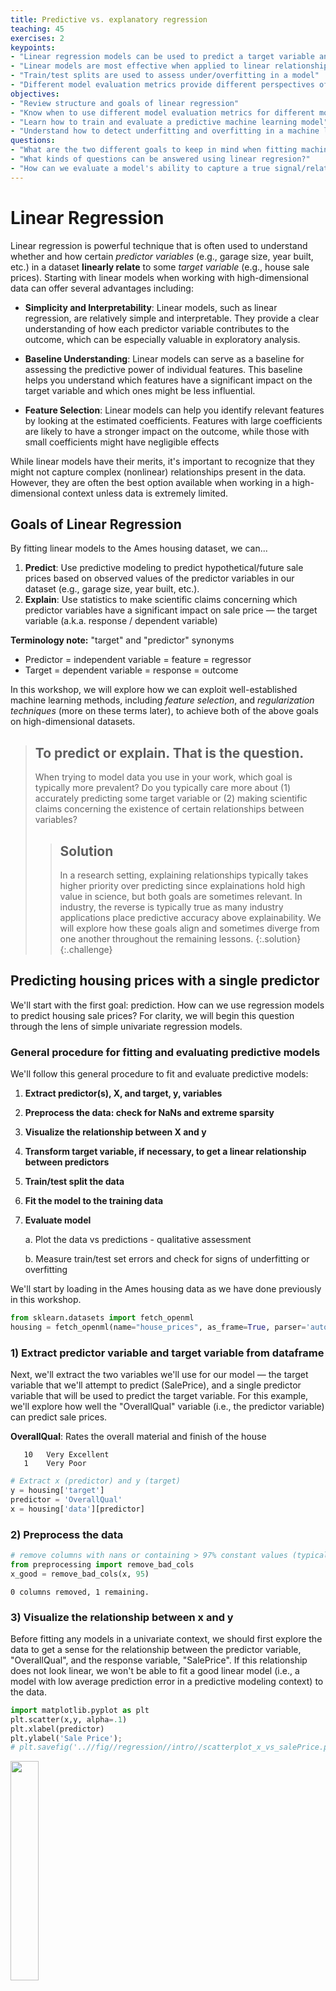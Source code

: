 ```yaml
---
title: Predictive vs. explanatory regression
teaching: 45
exercises: 2
keypoints:
- "Linear regression models can be used to predict a target variable and/or to reveal relationships between variables"
- "Linear models are most effective when applied to linear relationships. Data transformation techniques can be used to help ensure that only linear relationships are modelled."
- "Train/test splits are used to assess under/overfitting in a model"
- "Different model evaluation metrics provide different perspectives of model error. Some error measurements, such as R-squared, are not as relevant for explanatory models."
objectives:
- "Review structure and goals of linear regression"
- "Know when to use different model evaluation metrics for different modeling goals"
- "Learn how to train and evaluate a predictive machine learning model"
- "Understand how to detect underfitting and overfitting in a machine learning model"
questions:
- "What are the two different goals to keep in mind when fitting machine learning models?"
- "What kinds of questions can be answered using linear regresion?"
- "How can we evaluate a model's ability to capture a true signal/relationship in the data versus spurious noise?"
---
```


# Linear Regression
Linear regression is powerful technique that is often used to understand whether and how certain *predictor variables* (e.g., garage size, year built, etc.) in a dataset **linearly relate** to some *target variable* (e.g., house sale prices). Starting with linear models when working with high-dimensional data can offer several advantages including:

* **Simplicity and Interpretability**: Linear models, such as linear regression, are relatively simple and interpretable. They provide a clear understanding of how each predictor variable contributes to the outcome, which can be especially valuable in exploratory analysis.

* **Baseline Understanding**: Linear models can serve as a baseline for assessing the predictive power of individual features. This baseline helps you understand which features have a significant impact on the target variable and which ones might be less influential.

* **Feature Selection**: Linear models can help you identify relevant features by looking at the estimated coefficients. Features with large coefficients are likely to have a stronger impact on the outcome, while those with small coefficients might have negligible effects

While linear models have their merits, it's important to recognize that they might not capture complex (nonlinear) relationships present in the data. However, they are often the best option available when working in a high-dimensional context unless data is extremely limited.

##  Goals of Linear Regression
By fitting linear models to the Ames housing dataset, we can...

1. **Predict**: Use predictive modeling to predict hypothetical/future sale prices based on observed values of the predictor variables in our dataset (e.g., garage size, year built, etc.).
2. **Explain**: Use statistics to make scientific claims concerning which predictor variables have a significant impact on sale price — the target variable (a.k.a. response / dependent variable)

**Terminology note:** "target" and "predictor" synonyms
* Predictor = independent variable = feature = regressor
* Target = dependent variable = response = outcome

In this workshop, we will explore how we can exploit well-established machine learning methods, including *feature selection*, and *regularization techniques* (more on these terms later), to achieve both of the above goals on high-dimensional datasets.

> ## To predict or explain. That is the question.
> When trying to model data you use in your work, which goal is typically more prevalent? Do you typically care more about (1) accurately predicting some target variable or (2) making scientific claims concerning the existence of certain relationships between variables?
> > ## Solution
> >
> > In a research setting, explaining relationships typically takes higher priority over predicting since explainations hold high value in science, but both goals are sometimes relevant. In industry, the reverse is typically true as many industry applications place predictive accuracy above explainability. We will explore how these goals align and sometimes diverge from one another throughout the remaining lessons.
> {:.solution}
{:.challenge}


## Predicting housing prices with a single predictor
We'll start with the first goal: prediction. How can we use regression models to predict housing sale prices? For clarity, we will begin this question through the lens of simple univariate regression models.

### General procedure for fitting and evaluating predictive models
We'll follow this general procedure to fit and evaluate predictive models:

1. **Extract predictor(s), X, and target, y, variables**
2. **Preprocess the data: check for NaNs and extreme sparsity**
3. **Visualize the relationship between X and y**
4. **Transform target variable, if necessary, to get a linear relationship between predictors**
5. **Train/test split the data**
6. **Fit the model to the training data**
7. **Evaluate model**

    a. Plot the data vs predictions - qualitative assessment

    b. Measure train/test set errors and check for signs of underfitting or overfitting


We'll start by loading in the Ames housing data as we have done previously in this workshop.


```python
from sklearn.datasets import fetch_openml
housing = fetch_openml(name="house_prices", as_frame=True, parser='auto') #
```

### 1) Extract predictor variable and target variable from dataframe
Next, we'll extract the two variables we'll use for our model — the target variable that we'll attempt to predict (SalePrice), and a single predictor variable that will be used to predict the target variable. For this example, we'll explore how well the "OverallQual" variable (i.e., the predictor variable) can predict sale prices.

**OverallQual**: Rates the overall material and finish of the house

       10	Very Excellent
       1	Very Poor


```python
# Extract x (predictor) and y (target)
y = housing['target']
predictor = 'OverallQual'
x = housing['data'][predictor]
```

### 2) Preprocess the data


```python
# remove columns with nans or containing > 97% constant values (typically 0's)
from preprocessing import remove_bad_cols
x_good = remove_bad_cols(x, 95)
```

    0 columns removed, 1 remaining.


### 3) Visualize the relationship between x and y
Before fitting any models in a univariate context, we should first explore the data to get a sense for the relationship between the predictor variable, "OverallQual", and the response variable, "SalePrice". If this relationship does not look linear, we won't be able to fit a good linear model (i.e., a model with low average prediction error in a predictive modeling context) to the data.


```python
import matplotlib.pyplot as plt
plt.scatter(x,y, alpha=.1)
plt.xlabel(predictor)
plt.ylabel('Sale Price');
# plt.savefig('..//fig//regression//intro//scatterplot_x_vs_salePrice.png', bbox_inches='tight', dpi=300, facecolor='white');
```







<img src="../fig/regression/intro/scatterplot_x_vs_salePrice.png"  align="center" width="30%" height="30%">

### 4) Transform target variable, if necessary
Unfortunately, sale price appears to grow almost exponentially—not linearly—with the predictor variable. Any line we draw through this data cloud is going to fail in capturing the true trend we see here.

##### Log scaling
How can we remedy this situation? One common approach is to log transform the target variable. We’ll convert the "SalePrice" variable to its logarithmic form by using the math.log() function. Pandas has a special function called apply which can apply an operation to every item in a series by using the statement y.apply(math.log), where y is a pandas series.


```python
import numpy as np
y_log = y.apply(np.log)
```


```python
plt.scatter(x,y_log, alpha=.1)
plt.xlabel(predictor)
plt.ylabel('Sale Price');
# plt.savefig('..//fig//regression//intro//scatterplot_x_vs_logSalePrice.png', bbox_inches='tight', dpi=300, facecolor='white')
```







<img src="../fig/regression/intro/scatterplot_x_vs_logSalePrice.png"  align="center" width="30%" height="30%">

This plot looks much better than the previous one. That is, the trend between OverallQual and log(SalePrice) appears fairly linear. Whether or not it is sufficiently linear can be addressed when we evaluate the model's performance later.

### 5) Train/test split
Next, we will prepare two subsets of our data to be used for *model-fitting* and *model evaluation*. This process is standard for any predictive modeling task that involves a model "learning" from observed data (e.g., fitting a line to the observed data).

During the model-fitting step, we use a subset of the data referred to as **training data** to estimate the model's coefficients (the slope of the model). The univariate model will find a line of best fit through this data.

Next, we can assess the model's ability to generalize to new datasets by measuring its performance on the remaining, unseen data. This subset of data is referred to as the **test data** or holdout set. By evaluating the model on the test set, which was not used during training, we can obtain an unbiased estimate of the model's performance.

If we were to evaluate the model solely on the training data, it could lead to **overfitting**. Overfitting occurs when the model learns the noise and specific patterns of the training data too well, resulting in poor performance on new data. By using a separate test set, we can identify if the model has overfit the training data and assess its ability to generalize to unseen samples. While overfitting is typically not likely to occur when using only a single predictor variable, it is still a good idea to use a train/test split when fitting univariate models. This can help in detecting unanticipated issues with the data, such as missing values, outliers, or other anomalies that affect the model's behavior.

![The above image is from Badillo et al., 2020. An Introduction to Machine Learning. Clinical Pharmacology & Therapeutics. 107. 10.1002/cpt.1796.](../fig/regression/under_v_over_fit.png)


The below code will split our dataset into a training dataset containing 2/3 of the samples, and a test set containing the remaining 1/3 of the data. We'll discuss these different subsets in more detail in just a bit.


```python
from sklearn.model_selection import train_test_split

x_train, x_test, y_train, y_test = train_test_split(x, y_log,
                                                    test_size=0.33,
                                                    random_state=0)

print(x_train.shape)
print(x_test.shape)
```

    (978,)
    (482,)


Reshape single-var predictor matrix in preparation for model-fitting step (requires a 2-D representation)


```python
x_train = x_train.values.reshape(-1,1)
x_test = x_test.values.reshape(-1,1)
print(x_train.shape)
print(x_test.shape)
```

    (978, 1)
    (482, 1)


### 6) Fit the model to the training dataset

During the model fitting step, we use a subset of the data referred to as **training data** to estimate the model's coefficients. The univariate model will find a line of best fit through this data.

##### The sklearn library
When fitting linear models solely for predictive purposes, the scikit-learn or "sklearn" library is typically used. Sklearn offers a broad spectrum of machine learning algorithms beyond linear regression. Having multiple algorithms available in the same library allows you to switch between different models easily and experiment with various techniques without switching libraries. Sklearn is also optimized for performance and efficiency, which is beneficial when working with large datasets. It can efficiently handle large-scale linear regression tasks, and if needed, you can leverage tools like NumPy and SciPy, which are well-integrated with scikit-learn for faster numerical computations.


```python
from sklearn.linear_model import LinearRegression
reg = LinearRegression().fit(x_train,y_train)
```

### 7) Evaluate model
#### a) Plot the data vs predictions - qualitative assessment


```python
y_pred_train=reg.predict(x_train)
y_pred_test=reg.predict(x_test)
```


```python
from regression_predict_sklearn import plot_train_test_predictions

help(plot_train_test_predictions)
```

    Help on function plot_train_test_predictions in module regression_predict_sklearn:

    plot_train_test_predictions(predictors: List[str], X_train: Union[numpy.ndarray, pandas.core.series.Series, pandas.core.frame.DataFrame], X_test: Union[numpy.ndarray, pandas.core.series.Series, pandas.core.frame.DataFrame], y_train: Union[numpy.ndarray, pandas.core.series.Series], y_test: Union[numpy.ndarray, pandas.core.series.Series], y_pred_train: Union[numpy.ndarray, pandas.core.series.Series], y_pred_test: Union[numpy.ndarray, pandas.core.series.Series], y_log_scaled: bool, plot_raw: bool, err_type: Optional[str] = None, train_err: Optional[float] = None, test_err: Optional[float] = None) -> Tuple[Optional[matplotlib.figure.Figure], Optional[matplotlib.figure.Figure]]
        Plot true vs. predicted values for train and test sets and line of best fit.

        Args:
            predictors (List[str]): List of predictor names.
            X_train (Union[np.ndarray, pd.Series, pd.DataFrame]): Training feature data.
            X_test (Union[np.ndarray, pd.Series, pd.DataFrame]): Test feature data.
            y_train (Union[np.ndarray, pd.Series]): Actual target values for the training set.
            y_test (Union[np.ndarray, pd.Series]): Actual target values for the test set.
            y_pred_train (Union[np.ndarray, pd.Series]): Predicted target values for the training set.
            y_pred_test (Union[np.ndarray, pd.Series]): Predicted target values for the test set.
            y_log_scaled (bool): Whether the target values are log-scaled or not.
            plot_raw (bool): Whether to plot raw or log-scaled values.
            err_type (Optional[str]): Type of error metric.
            train_err (Optional[float]): Training set error value.
            test_err (Optional[float]): Test set error value.

        Returns:
            Tuple[Optional[plt.Figure], Optional[plt.Figure]]: Figures for true vs. predicted values and line of best fit.




```python
(fig1, fig2) = plot_train_test_predictions(predictors=[predictor],
                                           X_train=x_train, X_test=x_test,
                                           y_train=y_train, y_test=y_test,
                                           y_pred_train=y_pred_train, y_pred_test=y_pred_test,
                                           y_log_scaled=True, plot_raw=True);

# print(type(fig1))
# import matplotlib.pyplot as plt
# import pylab as pl
# pl.figure(fig1.number)
# plt.savefig('..//fig//regression//intro//univariate_truePrice_vs_predPrice.png',bbox_inches='tight', dpi=300)
# pl.figure(fig2.number)
# fig2.savefig('..//fig//regression//intro//univariate_x_vs_predPrice.png',bbox_inches='tight', dpi=300)

```













<img src="../fig/regression/intro/univariate_truePrice_vs_predPrice.png"  align="left" width="40%" height="40%">
<img src="../fig/regression/intro/univariate_x_vs_predPrice.png"  align="center" width="40%" height="40%">

> ## Inspect the plots
> 1. Does the model capture the variability in sale prices well? Would you use this model to predict the sale price of a house? Why or why not?
> 
> 2. Does the model seem to exhibit any signs of overfitting? What about underfitting?
> 
> 3. How might you improve the model?
> 
> > ## Solution
> >
> > 1. Based on visual inspection, this linear model does a fairly good job in capturing the relationship between "OverallQual" and sale price. However, there is a tendency for the model to underpredict more expensive homes and overpredict less expensive homes.
> > 
> > 2. Since the train and test set plots look very similar, overfitting is not a concern. Generally speaking, overfitting is not encountered with univariate models unless you have an incredily small number of samples to train the model on. Since the model follows the trajectory of sale price reasonably well, it also does not appear to underfit the data (at least not to an extreme extent).
> > 
> > 3. In order to improve this model, we can ask ourselves — is "OverallQual" likely the only variable that contributes to final sale price, or should we consider additional predictor variables? Most outcome variables can be influenced by more than one predictor variable. By accounting for all predictors that have an impact on sales price, we can improve the model.
> > 
> {:.solution}
{:.challenge}


#### b. Measure train/test set errors and check for signs of underfitting or overfitting
While qualitative examinations of model performance are extremely helpful, it is always a good idea to pair such evaluations with a quantitative analysis of the model's performance.

**Convert back to original data scale**
There are several error measurements that can't be used to measure a regression model's performance. Before we implement any of them, we'll first convert the log(salePrice) back to original sale price for ease of interpretation.


```python
expY_train = np.exp(y_train)
pred_expY_train = np.exp(y_pred_train)

expY_test = np.exp(y_test)
pred_expY_test = np.exp(y_pred_test)
```

**Measure baseline performance**


```python
from math import sqrt
import pandas as pd

baseline_predict = y.mean()
print('mean sale price =', baseline_predict)
# convert to series same length as y sets for ease of comparison
baseline_predict = pd.Series(baseline_predict)
baseline_predict = baseline_predict.repeat(len(y))
baseline_predict
```

    mean sale price = 180921.19589041095





    0    180921.19589
    0    180921.19589
    0    180921.19589
    0    180921.19589
    0    180921.19589
             ...
    0    180921.19589
    0    180921.19589
    0    180921.19589
    0    180921.19589
    0    180921.19589
    Length: 1460, dtype: float64



**Root Mean Squared Error (RMSE)**:
The RMSE provides an easy-to-interpret number that represents error in terms of the units of the target variable. With our univariate model, the "YearBuilt" predictor variable (a.k.a. model feature) predicts sale prices within +/- $68,106 from the true sale price. We always use the RMSE of the test set to assess the model's ability to generalize on unseen data. An extremely low prediction error in the train set is also a good indicator of overfitting.


```python
from sklearn import metrics

RMSE_baseline = metrics.mean_squared_error(y, baseline_predict, squared=False)
RMSE_train = metrics.mean_squared_error(expY_train, pred_expY_train, squared=False)
RMSE_test = metrics.mean_squared_error(expY_test, pred_expY_test, squared=False)

print(f"Baseline RMSE = {RMSE_baseline}")
print(f"Train RMSE = {RMSE_train}")
print(f"Test RMSE = {RMSE_test}")
```

    Baseline RMSE = 79415.29188606751
    Train RMSE = 45534.34940950763
    Test RMSE = 44762.77229823455


Here, both train and test RMSE are very similar to one another. As expected with most univariate models, we do not see any evidence of overfitting. This model performs substantially better than the baseline. However, an average error of +/- $44,726 is likely too high for this model to be useful in practice. That is, the model is underfitting the data given its poor ability to predict the true housing prices.

**Mean Absolute Percentage Error**:
What if we wanted to know the percent difference between the true sale price and the predicted sale price? For this, we can use the **mean absolute percentage error (MAPE)**...

#### Practice using helper function, `measure_model_err`
This code will be identical to the code above except for changing `metrics.mean_squared_error` to `metrics.mean_absolute_percentage_error`.

Rather than copying and pasting the code above, let's try using one of the helper functions provided for this workshop.


```python
from regression_predict_sklearn import measure_model_err
help(measure_model_err)
```

    Help on function measure_model_err in module regression_predict_sklearn:

    measure_model_err(y: Union[numpy.ndarray, pandas.core.series.Series], baseline_pred: Union[float, numpy.float64, numpy.float32, int, numpy.ndarray, pandas.core.series.Series], y_train: Union[numpy.ndarray, pandas.core.series.Series], y_pred_train: Union[numpy.ndarray, pandas.core.series.Series], y_test: Union[numpy.ndarray, pandas.core.series.Series], y_pred_test: Union[numpy.ndarray, pandas.core.series.Series], metric: str, y_log_scaled: bool) -> pandas.core.frame.DataFrame
        Measures the error of a regression model's predictions on train and test sets.

        Args:
            y (Union[np.ndarray, pd.Series]): Actual target values for full dataset (not transformed)
            baseline_pred (Union[float, np.float64, np.float32, int, np.ndarray, pd.Series]): Single constant or array of predictions equal to the length of y. Baseline is also not transformed.
            y_train (Union[np.ndarray, pd.Series]): Actual target values for the training set.
            y_pred_train (Union[np.ndarray, pd.Series]): Predicted target values for the training set.
            y_test (Union[np.ndarray, pd.Series]): Actual target values for the test set.
            y_pred_test (Union[np.ndarray, pd.Series]): Predicted target values for the test set.
            metric (str): The error metric to calculate ('RMSE', 'R-squared', or 'MAPE').
            y_log_scaled (bool): Whether the target values are log-scaled or not.

        Returns:
            pd.DataFrame: A DataFrame containing the error values for the baseline, training set, and test set.




```python
error_df = measure_model_err(y=y, baseline_pred=baseline_predict,
                             y_train=expY_train, y_pred_train=pred_expY_train,
                             y_test=expY_test, y_pred_test=pred_expY_test,
                             metric='MAPE', y_log_scaled=False)

error_df.head()
```




<div>
<style scoped>
    .dataframe tbody tr th:only-of-type {
        vertical-align: middle;
    }

    .dataframe tbody tr th {
        vertical-align: top;
    }

    .dataframe thead th {
        text-align: right;
    }
</style>
<table border="1" class="dataframe">
  <thead>
    <tr style="text-align: right;">
      <th></th>
      <th>Baseline Error</th>
      <th>Train Error</th>
      <th>Test Error</th>
    </tr>
  </thead>
  <tbody>
    <tr>
      <th>0</th>
      <td>0.363222</td>
      <td>0.187585</td>
      <td>0.16754</td>
    </tr>
  </tbody>
</table>
</div>



With the MAPE measurement (max value of 1 which corresponds to 100%), we can state that our model over/under estimates sale prices by an average of 23.41% (25.28%) across all houses included in the test set (train set). Certainly seems there is room for improvement based on this measure.

**R-Squared**: Another useful error measurement to use with regression models is the coefficient of determination — $R^2$. Oftentimes pronounced simply "R-squared",  this measure assesses the proportion of the variation in the target variable that is predictable from the predictor variable(s). Using sklearn's metrics, we can calculate this as follows:


```python
error_df = measure_model_err(y=y, baseline_pred=baseline_predict,
                                                   y_train=expY_train, y_pred_train=pred_expY_train,
                                                   y_test=expY_test, y_pred_test=pred_expY_test,
                                                   metric='R-squared', y_log_scaled=False)

error_df.head()
```




<div>
<style scoped>
    .dataframe tbody tr th:only-of-type {
        vertical-align: middle;
    }

    .dataframe tbody tr th {
        vertical-align: top;
    }

    .dataframe thead th {
        text-align: right;
    }
</style>
<table border="1" class="dataframe">
  <thead>
    <tr style="text-align: right;">
      <th></th>
      <th>Baseline Error</th>
      <th>Train Error</th>
      <th>Test Error</th>
    </tr>
  </thead>
  <tbody>
    <tr>
      <th>0</th>
      <td>0.0</td>
      <td>0.666875</td>
      <td>0.690463</td>
    </tr>
  </tbody>
</table>
</div>



Our model predicts 70.1% (65.2%) of the variance across sale prices in the test set (train set). The R-squared for the baseline model is 0 because the numerator and denominator in the equation for R-squared are equivalent:

### R-squared equation: R-squared = 1 - (Sum of squared residuals) / (Total sum of squares)

**Sum of Squared Residuals (SSR)**:
SSR = Sum of (Actual Value - Predicted Value)^2 for all data points. The Sum of Squared Residuals (SSR) is equivalent to the variance of the residuals in a regression model. Residuals are the differences between the actual observed values and the predicted values produced by the model. Squaring these differences and summing them up yields the SSR.

**Total Sum of Squares (TSS)**:
TSS = Sum of (Actual Value - Mean of Actual Values)^2 for all data points. The TSS represents the total variability or dispersion in the observed values of the target variable. It measures the total squared differences between each data point's value and the mean of the observed values.

To read more about additional error/loss measurements, visit [sklearn's metrics documentation](https://scikit-learn.org/stable/modules/model_evaluation.html).

> ## More on R-squared
> Our above example model is able to explain roughly 70.1% of the variance in the test dataset. Is this a “good” value for R-squared?
> 
> > ## Solution
> >
> > The answer to this question depends on your objective for the regression model. This relates back to the two modeling goals of *explaining* vs *predicting*. Depending on the objective, the answer to "What is a good value for R-squared?" will be different.
> > 
> > **Predicting the response variable:**
> > If your main objective is to predict the value of the response variable accurately using the predictor variable, then R-squared is important. The value for R-squared can range from 0 to 1. A value of 0 indicates that the response variable cannot be explained by the predictor variable at all. A value of 1 indicates that the response variable can be perfectly explained without error by the predictor variable. In general, the larger the R-squared value, the more precisely the predictor variables are able to predict the value of the response variable. How high an R-squared value needs to be depends on how precise you need to be for your specific model's application. To find out what is considered a “good” R-squared value, you will need to explore what R-squared values are generally accepted in your particular field of study.
> > 
> > **Explaining the relationship between the predictor(s) and the response variable:**
> > If your main objective for your regression model is to explain the relationship(s) between the predictor(s) and the response variable, the R-squared is mostly irrelevant. A predictor variable that consistently relates to a change in the response variable (i.e., has a statistically significant effect) is typically always interesting — regardless of the the effect size. The exception to this rule is if you have a near-zero R-squared, which suggests that the model does not explain any of the variance in the data.
> > 
> {:.solution}
{:.challenge}


## Comparing univariate predictive models
Let's see how well the other predictors in our dataset can predict sale prices. For simplicity, we'll compare just continous predictors for now.

### General procedure for comparing predictive models
We'll follow this general procedure to compare models:

1. Use get_feat_types() to get a list of continuous predictors
2. Create an X variable containing only continuous predictors from `housing['data']`
3. Extract sale prices from `housing['target']` and log scale it
4. Use the remove_bad_cols helper function to remove predictors with nans or containing > 97% constant values (typically 0's)
5. Perform a train/validation/test split using 60% of the data to train, 20% for validation (model selection), and 20% for final testing of the data
6. Use the `compare_models` helper function to quickly calculate train/validation errors for all possible single predictors. Returns a `df_model_err` df that contains the following data stored for each predictor: 'Predictor Variable', 'Train Error', 'Validation Error'.
7. Once selecting the best model, get the final assessment of the model's generalizeability using the test set data


```python
# preprocess
from preprocessing import get_feat_types
predictor_type_dict = get_feat_types()
continuous_fields = predictor_type_dict['continuous_fields']
X = housing['data'][continuous_fields]
y = housing['target']
y_log = np.log(y)

# remove columns with nans or containing > 97% constant values (typically 0's)
from preprocessing import remove_bad_cols
X_good = remove_bad_cols(X, 99)
```

    4 columns removed, 30 remaining.
    Columns removed: ['LotFrontage', 'MasVnrArea', 'GarageYrBlt', 'PoolArea']



```python
# train/holdout split
X_train, X_holdout, y_train, y_holdout = train_test_split(X_good, y_log,
                                                          test_size=0.4,
                                                          random_state=0)

# validation/test split
X_val, X_test, y_val, y_test = train_test_split(X_holdout, y_holdout,
                                                test_size=0.5,
                                                random_state=0)
```


```python
from regression_predict_sklearn import compare_models
help(compare_models)
```

    Help on function compare_models in module regression_predict_sklearn:

    compare_models(y: Union[numpy.ndarray, pandas.core.series.Series], baseline_pred: Union[numpy.ndarray, pandas.core.series.Series], X_train: pandas.core.frame.DataFrame, y_train: Union[numpy.ndarray, pandas.core.series.Series], X_val: pandas.core.frame.DataFrame, y_val: Union[numpy.ndarray, pandas.core.series.Series], predictors_list: List[List[str]], metric: str, y_log_scaled: bool, model_type: str, include_plots: bool, plot_raw: bool, verbose: bool) -> pandas.core.frame.DataFrame
        Compare different models based on predictor variables and evaluate their errors.

        Args:
            y (Union[np.ndarray, pd.Series]): Target variable in its original scale (raw/untransformed).
            baseline_pred (Union[np.ndarray, pd.Series]): Baseline predictions (in same scale as original target, y).
            X_train (pd.DataFrame): Training feature data.
            y_train (Union[np.ndarray, pd.Series]): Actual target values for the training set.
            X_val (pd.DataFrame): Validation feature data.
            y_val (Union[np.ndarray, pd.Series]): Actual target values for the validation set.
            predictors_list (List[List[str]]): List of predictor variables for different models.
            metric (str): The error metric to calculate.
            y_log_scaled (bool): Whether the model was trained on log-scaled target values or not.
            model_type (str): Type of the model being used.
            include_plots (bool): Whether to include plots.

        Returns:
            pd.DataFrame: A DataFrame containing model errors for different predictor variables.




```python
df_model_err = compare_models(y=y, baseline_pred=baseline_predict,
                              X_train=X_train, y_train=y_train,
                              X_val=X_val, y_val=y_val,
                              predictors_list=X_train.columns,
                              metric='RMSE', y_log_scaled=True,
                              model_type='unregularized',
                              include_plots=False, plot_raw=False, verbose=False)

df_model_err.head()
```




<div>
<style scoped>
    .dataframe tbody tr th:only-of-type {
        vertical-align: middle;
    }

    .dataframe tbody tr th {
        vertical-align: top;
    }

    .dataframe thead th {
        text-align: right;
    }
</style>
<table border="1" class="dataframe">
  <thead>
    <tr style="text-align: right;">
      <th></th>
      <th>Baseline Error</th>
      <th>Train Error</th>
      <th>Validation Error</th>
      <th>Predictors</th>
      <th>Trained Model</th>
    </tr>
  </thead>
  <tbody>
    <tr>
      <th>0</th>
      <td>79415.291886</td>
      <td>82875.380855</td>
      <td>84323.189234</td>
      <td>LotArea</td>
      <td>LinearRegression()</td>
    </tr>
    <tr>
      <th>1</th>
      <td>79415.291886</td>
      <td>67679.790920</td>
      <td>69727.341057</td>
      <td>YearBuilt</td>
      <td>LinearRegression()</td>
    </tr>
    <tr>
      <th>2</th>
      <td>79415.291886</td>
      <td>69055.741014</td>
      <td>70634.285653</td>
      <td>YearRemodAdd</td>
      <td>LinearRegression()</td>
    </tr>
    <tr>
      <th>3</th>
      <td>79415.291886</td>
      <td>45516.185542</td>
      <td>46993.501006</td>
      <td>OverallQual</td>
      <td>LinearRegression()</td>
    </tr>
    <tr>
      <th>4</th>
      <td>79415.291886</td>
      <td>81016.566207</td>
      <td>84915.452252</td>
      <td>OverallCond</td>
      <td>LinearRegression()</td>
    </tr>
  </tbody>
</table>
</div>




```python
from regression_predict_sklearn import compare_models_plot
sorted_predictors, train_errs, val_errs = compare_models_plot(df_model_err, 'RMSE');
```

    Best model train error = 45516.18554163278
    Best model validation error = 46993.501005708364
    Worst model train error = 63479.544551733954
    Worst model validation error = 220453.4404000341








### Assess best model's generalizeability
Get the final assessment of the model's generalizeability using the test set data.


```python
best_model = df_model_err.loc[df_model_err['Predictors']=='OverallQual', 'Trained Model'].item()
y_test_pred = best_model.predict(np.array(X_test['OverallQual']).reshape(-1,1))
test_err = metrics.mean_squared_error(np.exp(y_test), np.exp(y_test_pred), squared=False)
test_err
```




    42298.77889761536



### Examing the worst performers


```python
df_model_err = compare_models(y=y, baseline_pred=baseline_predict,
                              X_train=X_train, y_train=y_train,
                              X_val=X_val, y_val=y_val,
                              predictors_list=sorted_predictors[-3:],
                              metric='RMSE', y_log_scaled=True,
                              model_type='unregularized',
                              include_plots=True, plot_raw=True, verbose=False)

df_model_err.head()
```








































<div>
<style scoped>
    .dataframe tbody tr th:only-of-type {
        vertical-align: middle;
    }

    .dataframe tbody tr th {
        vertical-align: top;
    }

    .dataframe thead th {
        text-align: right;
    }
</style>
<table border="1" class="dataframe">
  <thead>
    <tr style="text-align: right;">
      <th></th>
      <th>Baseline Error</th>
      <th>Train Error</th>
      <th>Validation Error</th>
      <th>Predictors</th>
      <th>Trained Model</th>
    </tr>
  </thead>
  <tbody>
    <tr>
      <th>0</th>
      <td>79415.291886</td>
      <td>65085.562455</td>
      <td>105753.386038</td>
      <td>1stFlrSF</td>
      <td>LinearRegression()</td>
    </tr>
    <tr>
      <th>1</th>
      <td>79415.291886</td>
      <td>60495.941297</td>
      <td>106314.048186</td>
      <td>GrLivArea</td>
      <td>LinearRegression()</td>
    </tr>
    <tr>
      <th>2</th>
      <td>79415.291886</td>
      <td>63479.544552</td>
      <td>220453.440400</td>
      <td>TotalBsmtSF</td>
      <td>LinearRegression()</td>
    </tr>
  </tbody>
</table>
</div>



#### Outliers and interactions
It appears the worst performing predictors do not have much of a linear relationship with log(salePrice) and have some extreme outliers in the test set data. If we were only to focus on univariate models, we would want to remove these outliers after carefully considering their meaning and cause. However, outliers in a univariate context may not remain outliers in a multivariate context.

This point is further illustrated by the distributions / data clouds we see with the TotalBsmtSF predictor. The type of basement finish may change the relationship between TotalBsmtSF and SalePrice. If we fit a regression model that accounts for this interaction, the model will follow a linear pattern for each distribtuion separately. Similarly, certain outliers may stem from other predictors having interactions/relationships with one another. When searching for outliers, it is important to consider such multivariate interactions.

### Fitting all predictors
Let's assume all predictors in the Ames housing dataset are related to at least some extent to sale price, and fit a multivariate regression model using all continuous predictors.


```python
df_model_err = compare_models(y=y, baseline_pred=baseline_predict,
                              X_train=X_train, y_train=y_train,
                              X_val=X_val, y_val=y_val,
                              predictors_list=[X_train.columns],
                              metric='RMSE', y_log_scaled=True,
                              model_type='unregularized',
                              include_plots=True, plot_raw=True, verbose=True)

```

    # of predictor vars = 30
    # of train observations = 876
    # of test observations = 292
    Baseline RMSE = 79415.29188606751
    Train RMSE = 34139.3449119712
    Holdout RMSE = 134604.1997549234
    (Holdout-Train)/Train: 294%











### Compare permutations of models with different numbers of predictors
Let's see how well we can predict house prices with different numbers of predictors.


```python
from preprocessing import get_predictor_combos
sampled_combinations = get_predictor_combos(X_train=X_train, K=2, n=30)
print(sampled_combinations[0:2])
```

    [['TotalBsmtSF', '3SsnPorch'], ['YearBuilt', 'OverallQual']]


#### Compare efficacy of different numbers of predictors
To quickly assess how well we can predict sale price with varying numbers of predictors, use the code we just prepared in conjunction with a for loop to determine the best train/validation errors possible when testing 30 permutations containing K=1, 2, 5, 10, and 25 predictors. Plot the results (K vs train/test errors). Is there any trend?


```python
best_train_errs = []
best_val_errs = []
n_predictors  = [1, 2, 5, 10, 20, 25]

for K in n_predictors:
    print('K =', K)
    sampled_combinations = get_predictor_combos(X_train=X_train, K=K, n=25)
    df_model_err = compare_models(y=y, baseline_pred=baseline_predict,
                                  X_train=X_train, y_train=y_train,
                                  X_val=X_val, y_val=y_val,
                                  predictors_list=sampled_combinations,
                                  metric='RMSE', y_log_scaled=True,
                                  model_type='unregularized',
                                  include_plots=False, plot_raw=True, verbose=False)

    sorted_predictors, train_errs, val_errs = compare_models_plot(df_model_err, 'RMSE')
    best_train_errs.append(np.median(train_errs))
    best_val_errs.append(np.median(val_errs))
```

    K = 1
    Best model train error = 45516.18554163278
    Best model validation error = 46993.501005708364
    Worst model train error = 63479.544551733954
    Worst model validation error = 220453.4404000341








    K = 2
    Best model train error = 44052.332399325314
    Best model validation error = 47836.516342128445
    Worst model train error = 58691.19123135773
    Worst model validation error = 215272.44855611687








    K = 5
    Best model train error = 43122.17607559138
    Best model validation error = 45562.43051930849
    Worst model train error = 62279.367627167645
    Worst model validation error = 333222.31164330646








    K = 10
    Best model train error = 38240.57808718848
    Best model validation error = 50883.52958766488
    Worst model train error = 52066.92688665911
    Worst model validation error = 357384.2570907179








    K = 20
    Best model train error = 33729.291727505
    Best model validation error = 84522.32196428241
    Worst model train error = 39417.4765728046
    Worst model validation error = 189314.02234304545








    K = 25
    Best model train error = 33143.6127150748
    Best model validation error = 96832.07020531746
    Worst model train error = 38689.73868462601
    Worst model validation error = 192248.540723152









```python
plt.plot(n_predictors, best_train_errs, '-o', label='Training Error')
plt.plot(n_predictors, best_val_errs, '-o', label='Validation Error')
plt.xlabel('Number of Predictors')
plt.ylabel('Error')
plt.title('Training and Validation Errors')
plt.legend()  # This adds the legend based on the labels provided above
plt.grid(True)

# Save the plot to a file
# plt.savefig('..//fig//regression//intro//Npredictor_v_error.png', bbox_inches='tight', dpi=300, facecolor='white')
```







<img src="../fig/regression/intro/Npredictor_v_error.png"  align="center" width="30%" height="30%">

#### How much data is needed per new predictor? 10X rule of thumb
As the number of observations begins to approach the number of model parameters (i.e., coefficients being estimated), the model will simply memorize the training data rather than learn anything useful. As a general rule of thumb, obtaining reliable estimates from linear regression models requires that you have at least 10X as many observations than model coefficients/predictors. The exact ratio may change depending on the variability of your data and whether or not each observation is truly independent (time-series models, for instance, often require much more data since observations are rarely independent).

Let's see what the ratio is when we start to hit overfitting effects with our data. We need to determine the number of observations used to train the model as well as the number of estimated coefficients from the model (equal to number of predictors in this simple regression equation).


```python
[X_train.shape[0] / n for n in n_predictors]
```




    [876.0, 438.0, 175.2, 87.6, 43.8, 35.04]



With our data, we start to see overfitting effects even when we have as much as 87.6 times as many observations as estimated model coefficients. if you find that your regression model is more prone to overfitting that the "10X rule", it could suggest that the training data might not be strictly independently and identically distributed (i.i.d.). Overfitting occurs when a model learns the noise and random fluctuations in the training data instead of the true underlying patterns, leading to poor generalization to new data.

The reasons for overfitting can vary including:

* Data Structure: If your data has inherent structure or dependencies that violate the i.i.d. assumption (e.g., temporal or spatial dependencies), your model might capture these patterns as noise and overfit to them.
* Outliers and Noise: If your data contains outliers or noisy observations, these can influence the model's behavior and contribute to overfitting. This can be especially problematic with small datasets.

### Univariate results as a feature selection method
Given the harsh reality of overfitting concerns, working in high-dimensional settings typical requires researchers to explore a number of "feature selection" methods. When working in strictly a predictive modeling context, you can use brute force methods to test different permutations of predictors. However, such permutation methods can become computationally expensive as the number of predictors begins to increase. One shortcut to brute force permutation testing is to select features based on their performance in a univariate modeling context.


```python
X_train.shape
```




    (876, 30)




```python
from feature_selection import get_best_uni_predictors

top_features = get_best_uni_predictors(N_keep=5, y=y, baseline_pred=y.mean(),
                                       X_train=X_train, y_train=y_train,
                                       X_val=X_val, y_val=y_val,
                                       metric='RMSE', y_log_scaled=True)

top_features
```




    ['OverallQual', 'GarageCars', 'YearBuilt', 'YearRemodAdd', 'FullBath']




```python
from regression_predict_sklearn import fit_eval_model
help(fit_eval_model)
```

    Help on function fit_eval_model in module regression_predict_sklearn:

    fit_eval_model(y: Union[numpy.ndarray, pandas.core.series.Series], baseline_pred: Union[numpy.ndarray, pandas.core.series.Series], X_train: Union[numpy.ndarray, pandas.core.frame.DataFrame], y_train: Union[numpy.ndarray, pandas.core.series.Series], X_test: Union[numpy.ndarray, pandas.core.frame.DataFrame], y_test: Union[numpy.ndarray, pandas.core.series.Series], predictors: Union[str, List[str]], metric: str, y_log_scaled: bool, model_type: str, include_plots: bool, plot_raw: bool, verbose: bool, cv: int = None, alphas: Union[numpy.ndarray, List[float]] = None, max_iter: int = None) -> Tuple[float, float, float]
        Fits a linear regression model using specified predictor variables and evaluates its performance.

        Args:
            ... (existing arguments)

            cv (int, optional): Number of cross-validation folds. Applicable when model_type is LassoCV.
            alphas (Union[np.ndarray, List[float]], optional): List of alphas to tune the LassoCV model.
                                                              Applicable when model_type is LassoCV.
            max_iter (int, optional): Maximum number of iterations for the LassoCV solver.

        Returns:
            Tuple[float, float, float]: Baseline error, training error, and test error.




```python
fit_eval_model(y=y,baseline_pred=y.mean(), X_train=X_train, y_train=y_train,
                   X_test=X_test, y_test=y_test,
                   predictors=top_features,
                   metric='RMSE',
                   y_log_scaled=True,
                   model_type='unregularized',
                   include_plots=True,
                   plot_raw=True,
                   verbose=True);
```

    # of predictor vars = 5
    # of train observations = 876
    # of test observations = 292
    Baseline RMSE = 79415.29188606751
    Train RMSE = 41084.668354744696
    Holdout RMSE = 36522.31626858727
    (Holdout-Train)/Train: -11%











#### 7) Explaining models
At this point, we have assessed the predictive accuracy of our model. However, what if we want to interpret our model to understand which predictor(s) have a consistent or above chance (i.e., statistically significant) impact sales price? For this kind of question and other questions related to model interpretability, we need to first carefully validate our model. The next two episodes will explore some of the necessary checks you must perform before reading too far into your model's estimations.
